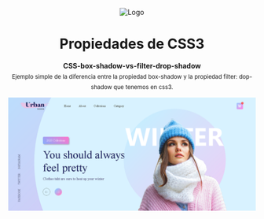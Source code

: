 <p align="center"><img src="https://raw.githubusercontent.com/TaynisRW/Urban-Fashion/master/img/favicon.ico" alt="Logo" width="150" height="150" />
</p>
<h1 align="center">Propiedades de CSS3</h1>
<p align="center"><b>CSS-box-shadow-vs-filter-drop-shadow</b></br>
<sub>Ejemplo simple de la diferencia entre la propiedad box-shadow y la propiedad filter: dop-shadow que tenemos en css3.</sub>
</p>

![Demo](https://raw.githubusercontent.com/TaynisRW/Urban-Fashion/master/img/DEMO.png "Demo")

